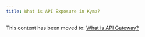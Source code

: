 ```yaml
---
title: What is API Exposure in Kyma?
---
```


This content has been moved to: [What is API Gateway?](https://kyma-project.io/#/api-gateway/user/README?id=what-is-api-gateway)